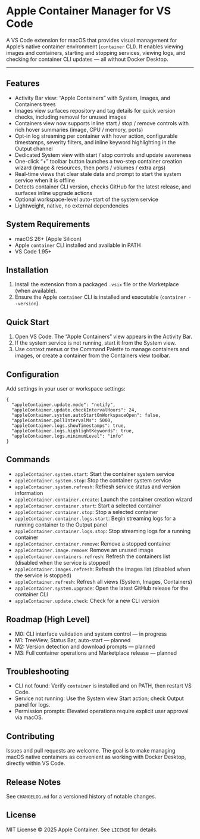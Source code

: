# Apple Container Manager for VS Code

A VS Code extension for macOS that provides visual management for Apple’s native container environment (`container` CLI). It enables viewing images and containers, starting and stopping services, viewing logs, and checking for container CLI updates — all without Docker Desktop.

---

## Features
- Activity Bar view: “Apple Containers” with System, Images, and Containers trees
- Images view surfaces repository and tag details for quick version checks, including removal for unused images
- Containers view now supports inline start / stop / remove controls with rich hover summaries (image, CPU / memory, ports)
- Opt-in log streaming per container with hover action, configurable timestamps, severity filters, and inline keyword highlighting in the Output channel
- Dedicated System view with start / stop controls and update awareness
- One-click “+” toolbar button launches a two-step container creation wizard (image & resources, then ports / volumes / extra args)
- Real-time views that clear stale data and prompt to start the system service when it is offline
- Detects container CLI version, checks GitHub for the latest release, and surfaces inline upgrade actions
- Optional workspace-level auto-start of the system service
- Lightweight, native, no external dependencies

## System Requirements
- macOS 26+ (Apple Silicon)
- Apple `container` CLI installed and available in PATH
- VS Code 1.95+

## Installation
1. Install the extension from a packaged `.vsix` file or the Marketplace (when available).
2. Ensure the Apple `container` CLI is installed and executable (`container --version`).

## Quick Start
1. Open VS Code. The “Apple Containers” view appears in the Activity Bar.
2. If the system service is not running, start it from the System view.
3. Use context menus or the Command Palette to manage containers and images, or create a container from the Containers view toolbar.

## Configuration
Add settings in your user or workspace settings:

```jsonc
{
  "appleContainer.update.mode": "notify",
  "appleContainer.update.checkIntervalHours": 24,
  "appleContainer.system.autoStartOnWorkspaceOpen": false,
  "appleContainer.pollIntervalMs": 5000,
  "appleContainer.logs.showTimestamps": true,
  "appleContainer.logs.highlightKeywords": true,
  "appleContainer.logs.minimumLevel": "info"
}
```

## Commands
- `appleContainer.system.start`: Start the container system service
- `appleContainer.system.stop`: Stop the container system service
- `appleContainer.system.refresh`: Refresh service status and version information
- `appleContainer.container.create`: Launch the container creation wizard
- `appleContainer.container.start`: Start a selected container
- `appleContainer.container.stop`: Stop a selected container
- `appleContainer.container.logs.start`: Begin streaming logs for a running container to the Output panel
- `appleContainer.container.logs.stop`: Stop streaming logs for a running container
- `appleContainer.container.remove`: Remove a stopped container
- `appleContainer.image.remove`: Remove an unused image
- `appleContainer.containers.refresh`: Refresh the containers list (disabled when the service is stopped)
- `appleContainer.images.refresh`: Refresh the images list (disabled when the service is stopped)
- `appleContainer.refresh`: Refresh all views (System, Images, Containers)
- `appleContainer.system.upgrade`: Open the latest GitHub release for the container CLI
- `appleContainer.update.check`: Check for a new CLI version

## Roadmap (High Level)
- M0: CLI interface validation and system control — in progress
- M1: TreeView, Status Bar, auto-start — planned
- M2: Version detection and download prompts — planned
- M3: Full container operations and Marketplace release — planned

## Troubleshooting
- CLI not found: Verify `container` is installed and on PATH, then restart VS Code.
- Service not running: Use the System view Start action; check Output panel for logs.
- Permission prompts: Elevated operations require explicit user approval via macOS.

## Contributing
Issues and pull requests are welcome. The goal is to make managing macOS native containers as convenient as working with Docker Desktop, directly within VS Code.

## Release Notes
See `CHANGELOG.md` for a versioned history of notable changes.

## License
MIT License © 2025 Apple Container. See `LICENSE` for details.
